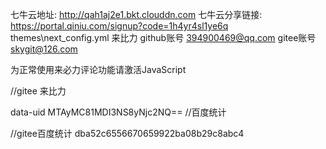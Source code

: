 七牛云地址: http://qah1aj2e1.bkt.clouddn.com
七牛云分享链接: https://portal.qiniu.com/signup?code=1h4yr4sl1ye6q
themes\next\_config.yml
来比力
github账号  394900469@qq.com
gitee账号   skygit@126.com




<!-- 来必力City版安装代码 -->
<div id="lv-container" data-id="city" data-uid="MTAyMC81MDE2Ni8yNjY1Ng==">
	<script type="text/javascript">
   (function(d, s) {
       var j, e = d.getElementsByTagName(s)[0];

       if (typeof LivereTower === 'function') { return; }

       j = d.createElement(s);
       j.src = 'https://cdn-city.livere.com/js/embed.dist.js';
       j.async = true;

       e.parentNode.insertBefore(j, e);
   })(document, 'script');
	</script>
<noscript> 为正常使用来必力评论功能请激活JavaScript</noscript>
</div>
<!-- City版安装代码已完成 -->


//gitee  来比力
<!-- 来必力City版安装代码 -->
data-uid    MTAyMC81MDI3NS8yNjc2NQ==
//百度统计
<script>
var _hmt = _hmt || [];
(function() {
  var hm = document.createElement("script");
  hm.src = "https://hm.baidu.com/hm.js?31a1d5c2f9d7e9aa48adcb066ec1ed13";
  var s = document.getElementsByTagName("script")[0]; 
  s.parentNode.insertBefore(hm, s);
})();
</script>

//gitee百度统计
dba52c6556670659922ba08b29c8abc4




